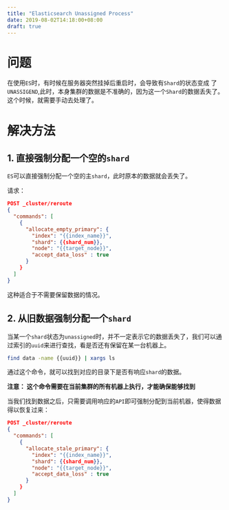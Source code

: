 ```yaml
---
title: "Elasticsearch Unassigned Process"
date: 2019-08-02T14:18:00+08:00
draft: true
---
```


# 问题

在使用``ES``时，有时候在服务器突然挂掉后重启时，会导致有``Shard``的状态变成 了``UNASSIGEND``,此时，本身集群的数据是不准确的，因为这一个``Shard``的数据丢失了。这个时候，就需要手动去处理了。

# 解决方法

## 1. 直接强制分配一个空的``shard``

``ES``可以直接强制分配一个空的主``shard``，此时原本的数据就会丢失了。

请求：

```json
POST _cluster/reroute
{
  "commands": [
    {
      "allocate_empty_primary": {
        "index": "{{index_name}}",
        "shard": {{shard_num}},
        "node": "{{target_node}}",
        "accept_data_loss" : true
      }
    }
  ]
}
```

这种适合于不需要保留数据的情况。

## 2.  从旧数据强制分配一个``shard``

当某一个``shard``状态为``unassigned``时，并不一定表示它的数据丢失了，我们可以通过索引的``uuid``来进行查找，看是否还有保留在某一台机器上。

```bash
find data -name {{uuid}} | xargs ls
```

通过这个命令，就可以找到对应的目录下是否有响应``shard``的数据。

**注意： 这个命令需要在当前集群的所有机器上执行，才能确保能够找到**

当我们找到数据之后，只需要调用响应的``API``即可强制分配到当前机器，使得数据得以恢复过来：

```json
POST _cluster/reroute
{
  "commands": [
    {
      "allocate_stale_primary": {
        "index": "{{index_name}}",
        "shard": {{shard_num}},
        "node": "{{target_node}}",
        "accept_data_loss" : true
      }
    }
  ]
}
```


